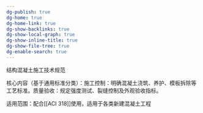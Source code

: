 ```yaml
---
dg-publish: true
dg-home: true
dg-home-link: true
dg-show-backlinks: true
dg-show-local-graph: true
dg-show-inline-title: true
dg-show-file-tree: true
dg-enable-search: true
---
```

结构混凝土施工技术规范

​核心内容​​（基于通用标准分类）：
​​施工控制​​：明确混凝土浇筑、养护、模板拆除等工艺标准。
​​质量验收​​：规定强度测试、裂缝控制及外观验收指标。

​​适用范围​​：配合[[ACI 318]]使用，适用于各类新建混凝土工程
